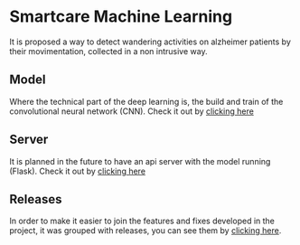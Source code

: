 # Smartcare Machine Learning
It is proposed a way to detect wandering activities on alzheimer patients by their movimentation, collected in a non intrusive way.

## Model
Where the technical part of the deep learning is, the build and train of the convolutional neural network (CNN). Check it out by [clicking here](https://github.com/Unilasalle-SmartCare/smartcare-machinelearning/tree/master/modelo)

## Server
It is planned in the future to have an api server with the model running (Flask). Check it out by [clicking here](https://github.com/Unilasalle-SmartCare/smartcare-machinelearning/tree/master/server)

## Releases
In order to make it easier to join the features and fixes developed in the project, it was grouped with releases, you can see them by [clicking here](https://github.com/Unilasalle-SmartCare/smartcare-machinelearning/releases).
